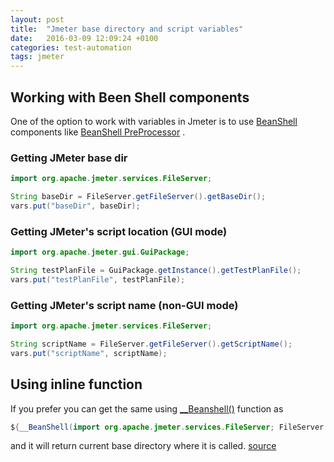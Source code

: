 ```yaml
---
layout: post
title:  "Jmeter base directory and script variables"
date:   2016-03-09 12:09:24 +0100
categories: test-automation
tags: jmeter
---
```


## Working with Been Shell components
One of the option to work with variables in Jmeter is to use [BeanShell](http://beanshell.org/) components like [BeanShell PreProcessor](http://jmeter.apache.org/usermanual/component_reference.html#BeanShell_PreProcessor) .

### Getting JMeter base dir
```java
import org.apache.jmeter.services.FileServer;

String baseDir = FileServer.getFileServer().getBaseDir();
vars.put("baseDir", baseDir);
```

### Getting JMeter's script location (GUI mode)
```java
import org.apache.jmeter.gui.GuiPackage;

String testPlanFile = GuiPackage.getInstance().getTestPlanFile();
vars.put("testPlanFile", testPlanFile);
```

### Getting JMeter's script name (non-GUI mode)
```java
import org.apache.jmeter.services.FileServer;

String scriptName = FileServer.getFileServer().getScriptName();
vars.put("scriptName", scriptName); 
```

## Using inline function
If you prefer you can get the same using [__Beanshell()](https://jmeter.apache.org/usermanual/functions.html#__BeanShell) function as

```java
${__BeanShell(import org.apache.jmeter.services.FileServer; FileServer.getFileServer().getBaseDir())}
```

and it will return current base directory where it is called.
[source](http://stackoverflow.com/a/28110434/1037754)